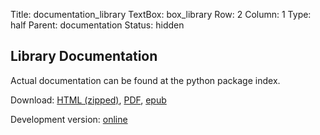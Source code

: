 Title: documentation_library
TextBox: box_library
Row: 2
Column: 1
Type: half
Parent: documentation
Status: hidden

## Library Documentation ##

Actual documentation can be found at the 
python package index.

Download: [HTML (zipped)](http://example.com), [PDF](http://example.com), [epub](http://example.com)

Development version: [online](http://example.com)